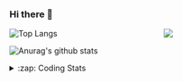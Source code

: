 ### Hi there 👋

<!--
**tao8687/tao8687** is a ✨ _special_ ✨ repository because its `README.md` (this file) appears on your GitHub profile.

Here are some ideas to get you started:

- 🔭 I’m currently working on ...
- 🌱 I’m currently learning ...
- 👯 I’m looking to collaborate on ...
- 🤔 I’m looking for help with ...
- 💬 Ask me about ...
- 📫 How to reach me: ...
- 😄 Pronouns: ...
- ⚡ Fun fact: ...
-->

<img align='right' src="https://media.giphy.com/media/M9gbBd9nbDrOTu1Mqx/giphy.gif" width="230">

![Top Langs](https://github-readme-stats.vercel.app/api/top-langs/?username=tao8687&layout=compact&title_color=23238E&text_color=A67D3D)

![Anurag's github stats](https://github-readme-stats.vercel.app/api?username=tao8687&show_icons=true&&text_color=A67D3D&title_color=23238E&show_icons=false&count_private=true&hide=stars)

<details>
  <summary>:zap: Coding Stats</summary>
  <b>
<!--START_SECTION:waka-->
![Profile Views](http://img.shields.io/badge/Profile%20Views-7-blue)

**🐱 My GitHub Data** 

> 🏆 389 Contributions in the Year 2021
 > 
> 📦 886.6 kB Used in GitHub's Storage 
 > 
> 🚫 Not Opted to Hire
 > 
> 📜 50 Public Repositories 
 > 
> 🔑 22 Private Repositories  
 > 
**I'm an Early 🐤** 

```text
🌞 Morning    112 commits    ███████████████░░░░░░░░░░   60.22% 
🌆 Daytime    35 commits     ████░░░░░░░░░░░░░░░░░░░░░   18.82% 
🌃 Evening    39 commits     █████░░░░░░░░░░░░░░░░░░░░   20.97% 
🌙 Night      0 commits      ░░░░░░░░░░░░░░░░░░░░░░░░░   0.0%

```
📅 **I'm Most Productive on Wednesday** 

```text
Monday       27 commits     ███░░░░░░░░░░░░░░░░░░░░░░   14.52% 
Tuesday      35 commits     ████░░░░░░░░░░░░░░░░░░░░░   18.82% 
Wednesday    36 commits     ████░░░░░░░░░░░░░░░░░░░░░   19.35% 
Thursday     23 commits     ███░░░░░░░░░░░░░░░░░░░░░░   12.37% 
Friday       30 commits     ████░░░░░░░░░░░░░░░░░░░░░   16.13% 
Saturday     20 commits     ██░░░░░░░░░░░░░░░░░░░░░░░   10.75% 
Sunday       15 commits     ██░░░░░░░░░░░░░░░░░░░░░░░   8.06%

```


📊 **This Week I Spent My Time On** 

```text
⌚︎ Time Zone: Asia/Shanghai

💬 Programming Languages: 
No Activity Tracked This Week

🔥 Editors: 
No Activity Tracked This Week

🐱‍💻 Projects: 
No Activity Tracked This Week

💻 Operating System: 
No Activity Tracked This Week

```

**I Mostly Code in C** 

```text
C                        6 repos             ██████░░░░░░░░░░░░░░░░░░░   25.0% 
Python                   6 repos             ██████░░░░░░░░░░░░░░░░░░░   25.0% 
C++                      5 repos             █████░░░░░░░░░░░░░░░░░░░░   20.83% 
Shell                    2 repos             ██░░░░░░░░░░░░░░░░░░░░░░░   8.33% 
Makefile                 1 repo              █░░░░░░░░░░░░░░░░░░░░░░░░   4.17%

```


**Timeline**

![Chart not found](https://raw.githubusercontent.com/tao8687/tao8687/master/charts/bar_graph.png) 


 Last Updated on 19/12/2021
<!--END_SECTION:waka-->
</details>
